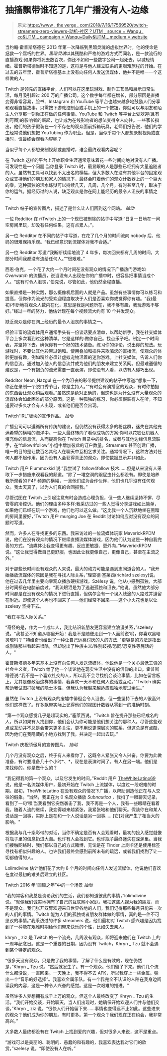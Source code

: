 # 抽搐飘带谁花了几年广播没有人-边缘

> 原文:[https://www . the verge . com/2018/7/16/17569520/twitch-streamers-zero-viewers-动机-社区？UTM _ source = Wanqu . co&UTM _ campaign = Wanqu+Daily&UTM _ medium = website](https://www.theverge.com/2018/7/16/17569520/twitch-streamers-zero-viewers-motivation-community?utm_source=wanqu.co&utm_campaign=Wanqu+Daily&utm_medium=website)

当约翰·霍普斯塔德在 2013 年第一次降临到黑暗灵魂的虚拟世界时，他的使命是拯救一个腐朽的世界。*黑暗灵魂*以其残酷和严格的游戏方式而闻名，是一款流行的直播游戏:如果你将死去数百次，你还不如和一些数字公司一起死去，以减轻情绪。霍普斯塔德当时不知道的是，这将是与他人建立联系的更艰难旅程的开始。在过去的五年里，霍普斯塔德基本上没有向任何人发送流媒体，他并不是唯一一个这样做的人。

Twitch 是领先的直播平台，人们可以在这里玩游戏、制作工艺品和展示日常生活，每月吸引超过 200 万的广播公司。这个数字每年都在增长，部分原因是直播变得非常容易，脸书、Instagram 和 YouTube 等平台也越来越多地鼓励人们分享和观看直播故事。只需按下游戏控制台或手机上的一个按钮，你就可以与朋友和陌生人分享那一刻你正在做的任何事情。YouTube 和 Twitch 等平台上受欢迎(且有利可图)的影响者的崛起，也让成为在线影响者的想法变得令人向往。一些家长指出，他们的孩子假装在一个不存在的观众面前拆箱玩具，老师们报告说，他们的学生经常说他们想把 YouTubing 作为职业。但是，当似乎每个人都想录制视频或直播时，谁最终会观看内容呢？

当似乎每个人都想录制视频或直播时，谁会最终观看内容呢？

在 Twitch 这样的平台上开始职业生涯通常意味着花一些时间向绝对没有人广播。可发现性是一个问题:当你登录 Twitch 时，最显眼的人是那些已经拥有大量追随者的人。虽然有工具可以找到不太出名的横幅，但大多数人在没有其他平台的固定观众或支持他们的朋友和家人的情况下，最终会盯着他们的观众计数器上的一个巨大的零。这种孤独的活水炼狱可以持续几天，几周，几个月，有时甚至几年，取决于你的运气。据经历过的人说，缺乏观众是你在网上能经历的最令人沮丧的事情之一。



Twitch 帖子的宣传图片，描述了是什么让人们回到这个网站。 <cite class="duet--article--dangerously-set-cms-markup inline not-italic [&amp;>a:hover]:text-black [&amp;>a]:shadow-underline-gray-63 [&amp;>a:hover]:shadow-underline-black text-gray-63">抽动</cite>



一位 Redditor 在 r/Twitch 上的一个现已被删除的帖子中写道:“日复一日地在一间空房间里玩，却没有任何结果，这有点累人。”。

另一位 Redditor 在不同的帖子中写道，在花了几个月的时间流向 nobody 后，他妈的很难保持乐观。“我已经意识到流媒体对我不合适。”

另一位 Redditor 写道:“我断断续续地流了 4 年多，每次回来都有几周的时间，大部分时间我都没有流给任何人。”“很艰难。”

西恩·伯克，一个花了大约一个月时间在没有观众的情况下广播热门游戏如 *Overwatch* 的流播员，说当没有人出现在你的广播中时，很容易把事情当成个人。“这有时令人沮丧，”伯克说，尽管如此，他仍然全程直播。

如果直播是一种实践，那么摄像机后面的人就是产品。虽然有些事情你可以练习和提高，但你作为流光的受欢迎程度取决于人们是否喜欢你或觉得你有趣。“我(最初)不断地将观众人数内在化，意思是我是问题所在，我不够有趣，我玩游戏不够好。”经过一年的努力，他估计现在每个视频流大约有 10 个并发观众。

缺乏观众是你在网上经历的最令人沮丧的事情之一。

经验丰富的流媒体用户通常手头有一份谈话要点清单，以帮助新手，我在社交媒体平台上多次看到过这种清单。它是这样的:做你自己。找点乐子吧。制定一个时间表，并坚持下去。确保你有一个好的技术装备。练习你的评论，说出你的想法。玩游戏时，不要让其他彩带过饱和。使用叠加和插件来欺骗您的直播流，使观众的体验更加有趣，例如粉丝必须让虚拟宠物活着的迷你游戏。上社交媒体，告诉人们你的信息流。通过加入他人的信息流并成为他们的朋友来建立关系网。但最难遵循的建议是，一个有抱负的流光需要一直表演，即使没有人看，以防有人碰巧出现。

Redditor Neon_Nazgul 在一个为沮丧的彩带提供建议的帖子中写道:“想象一下，你正在录制一个脱口秀节目，你是主持人。”“有时会有演播室的观众，有时你拍摄的东西会让观众稍后观看。”虽然这是绝对正确的，但这也是为什么没有大量观众的流媒体会如此困难的部分原因。这是一种孤独的练习，你必须假装有人在听，不知道要过多久才会有人出现，或者他们是否会出现。



Twitch“IRL”版块的宣传作品。 <cite class="duet--article--dangerously-set-cms-markup inline not-italic [&amp;>a:hover]:text-black [&amp;>a]:shadow-underline-gray-63 [&amp;>a:hover]:shadow-underline-black text-gray-63">抽动</cite>



广播公司可以遵循所有传统的建议，但仍然没有获得太多的粉丝群，迷失在其他充满希望的横幅的海洋中。一些人最终转向了看似成功的方案:你可以花钱让机器人填充你的信息流，从而提高你在 Twitch 目录中的排名，或者与其他边缘信息流联手，在“follow4follow”小组中增加彼此的订户数量。Streamers 甚至创建广播，唯一的目的是让数百名其他人在聊天中互相乞求关注。通常情况下，这种方法对任何人都不起作用，因为没有人会获得真正的观众，即使数据显示并非如此。

Twitch 用户 Flummoxkid 说:“我尝试了 follow4follow 技术……但是从来没有人采取下一步措施来观看我的频道。“除了一堆空洞的跟屁虫什么都没有。即使是培养我所观看的 F4F 频道的横幅，一旦他们成为合作伙伴，他们也几乎没有任何观众。我太天真了，以为人们真的会回报我。”

尽管试图在 Twitch 上引起注意有时会造成心理负担，但一些人继续坚持不懈，尽管零的冷控诉。他们的理由多种多样:我采访过的一些人觉得分享游戏如此简单，如果他们已经在玩一个游戏，他们也可以这么做。“这比我一个人沉默地坐在黑暗的房间里要好，”Twitch 用户 murging Joe 在 Reddit 讨论如何应对没有观众的问题时写道。

然而，许多人在寻找更多的东西。我采访过的一位流媒体玩家 MaverickRPDM 说，他们在没有观众的情况下继续直播流媒体游戏，因为他们认为这是一种自我完善的方式。“流媒体让我变得更有趣、反应更敏捷、更外向，”MaverickRPDM 说。“这让我觉得做自己更舒服，也因此让我更像自己，更像自己，甚至在主流之外。”

对于那些长时间没有观众的人来说，最大的动力可能是遇到志同道合的人。“我开始播放流媒体的原因是我在寻找人际关系，”理查德·塞莱西(richárd szelesy)说，他在过去几年里主要向零观众播放硬核游戏。Szélesy 说，他从小感到孤独，大部分时间都在电脑前度过。“我流眼泪是为了逃避孤独和沮丧，”他说。虽然他大部分时间都是在没有观众的情况下进行直播，但偶尔会有一个误入歧途的人路过并逗留在附近。即使这个人再也不回来了——他们经常不回来——这个小火花也足以让 szelesy 坚持下去。

“我在寻找人际关系。”

“奇怪的是，作为一个成年人，我比结识新朋友更容易建立浪漫关系，”szelesy 说。“我甚至不知道从哪里开始！我是不是随便走到一个人面前说‘哟，你喜欢黑暗灵魂吗？’"特维奇也给出了一种让自己远离讨厌的人的方法. "更容易的方法是指出或删除那些看起来很酷，但却说出了种族主义/性别歧视/恐同/恐变性等屁话的人。"

霍普斯塔德多年来基本上没有向任何人发送流媒体，他说他是一个关心最低工资的社会主义者，Twitch 给了他一个谈论他在现实生活中没有的信仰的出口。霍普斯塔德说:“我不是一个喜欢社交的人，所以我不会寻找机会谈论事情，比如在留言板上，尤其是像政治这样的事情，我喜欢一天不和任何人说话或互动。”“Twitch 确实帮助我试图打破我的隐士本性，但我认为我越来越适应孤独地度过余生。”

虽然在 Twitch 上没有观众的废墟中徘徊会令人沮丧，但一些坚持下去的人很高兴他们这样做了。许多飘带实际上记得他们的视图计数器从零到一的准确时刻。

“第一个观众感觉几乎是超现实的，”塞莱西说。“Twitch 旨在提升那些已经成名的人，所以如果有人找到你，他们会认为你可能是他们想关注的那种人。尽管这些观点或互动并不总是会带来更多关注，更不用说更深层次的联系，但这总是有点酷，因为他们在我隐藏的小地方找到了我，并决定一起出去玩。”



Twitch 庆祝骄傲月的宣传图片。 <cite class="duet--article--dangerously-set-cms-markup inline not-italic [&amp;>a:hover]:text-black [&amp;>a]:shadow-underline-gray-63 [&amp;>a:hover]:shadow-underline-black text-gray-63">抽动</cite>



几个月没有观众之后，终于有人来看你了，这既令人紧张又令人兴奋。你要为此做准备，有时要准备几十个小时*、*，现在是表演时间了。有人在另一端。他们是来找你的。你是做什么的？

“我记得我的第一个观众，以及它发生的时间，”Reddit 用户 [TheWhiteLatino69](https://www.reddit.com/user/TheWhiteLatino69) 说，他是一名流媒体用户，最初开始在 Twitch 上流媒体，以度过一段艰难的时期。起初，TheWhiteLatino 在没有观众的情况下广播，以帮助创造他正在与人交往的假象。“当然，我正在为 0 名观众播放 *Subnautica* ，我扫了一眼聊天记录，看到了一句‘嘿’当我看到它突然袭击了我，我不再是一个人，我有一些眼睛在看着我。随着人流的继续，我变得越来越紧张，我紧张地和他们聊天。假装你在和某人说话是一回事，实际上是在和一个人说话是另一回事……[它]对我产生了相当大的影响。"

根据我与几十条彩带的对话，当你不确定是否有人会观看时，最初的投入感觉就像将瓶子里的信息扔进大海。也许有人会找到它。也许瓶子最终迷失在深渊里。当我们接触网络时，我们都以自己的方式赌博，无论是在 Tinder 上刷卡还是使用标签寻找有相似兴趣的人。也许我们最终会感到前所未有的疏远，或者我们找到了让一切都值得的人。

Lolimdivine 估计他们花了大约 8 个月的时间向任何人发送流媒体，他说他们喜欢在度过最初的难关后建立的社区。



Twitch 2016 年“回顾之年”中的一个场景 <cite class="duet--article--dangerously-set-cms-markup inline not-italic [&amp;>a:hover]:text-black [&amp;>a]:shadow-underline-gray-63 [&amp;>a:hover]:shadow-underline-black text-gray-63">抽动</cite>



“我的常客和我总是谈论我们的生活，我们都知道彼此的事情，”lolimdivine 说。“就像我们诚实地拥有了自己的互联网小家庭。我把这些人视为我的朋友，而不是观众。我们张开双臂欢迎来自世界各地的人们，我们记得那些每月只能来一次的人们的事情。Twitch 能为人们的孤独或者朋友群体做的事情，真的是一件不可思议的事情。”我采访过的许多 streamers 说，他们最初对 Twitch 感兴趣是因为找到了一种能在艰难时期给他们带来快乐的个性，比如失去亲人。

khryn _ ziz 是 Twitch 的一个流光，几周没有观众，即将迎来他们在 Twitch 上的一周年纪念日。这是一个重要的日期，因为没有 Twitch，Khryn _ Tzu 就不会遇到某个特定的观众。

“很多天没有观众，只是做了我的事情，了解了什么是有效的，现在仍然是，”Khryn _ Tzu 说。“然后就发生了。有一个观众。他们留了下来。他们几个流什么都没说，一直回来。一天晚上，我不得不去 AFK，所以我穿上一些金属。弹出一个“音乐的好选择”。我喜欢金属乐队。有一个我完全不认识的人陪在我身边阅读我的内容，这是一种令人兴奋的感觉。这是一次艰难的推进。"

虽然许多人梦想拥有成千上万的观众，但这个人最终改变了 Khryn _ Tzu 的生活。“我们开始交谈，开始聊天，当人们出现时，她确保开始欢迎人们并与他们交谈，”Khryn _ ziz 说。“很快人们开始留下来……事情也变得远不止如此。这些进来的观众？他们成为你的朋友。有时更多。第一个观众？我们现在正在约会，我非常高兴。”

大多数人最终都没有在 Twitch 上找到爱的兴趣，但对很多人来说，这不是重点。

“游戏可以是美丽的、聪明的、愚蠢的和有趣的，我喜欢表达我对它们的欣赏，”szelesy 说。“即使没有人在听。”